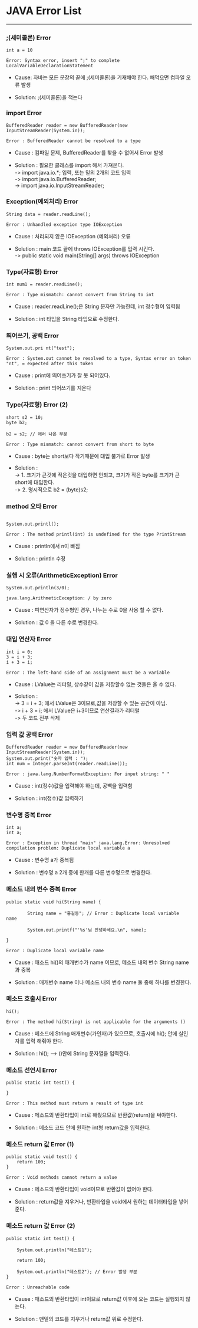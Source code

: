 # JAVA Error List

---
### ;(세미콜론) Error

```
int a = 10 

Error: Syntax error, insert ";" to complete LocalVariableDeclarationStatement
```

- Cause: 자바는 모든 문장의 끝에 ;(세미콜론)을 기재해야 한다. 빼먹으면 컴파일 오류 발생  


- Solution: ;(세미콜론)을 적는다

### import Error

```
BufferedReader reader = new BufferedReader(new InputStreamReader(System.in));

Error : BufferedReader cannot be resolved to a type
```

- Cause : 컴파일 문제, BufferedReader를 찾을 수 없어서 Error 발생


- Solution : 필요한 클래스를 import 해서 가져온다.  
	-> import java.io.*; 입력, 또는 밑의 2개의 코드 입력   
	-> import java.io.BufferedReader;      
	-> import java.io.InputStreamReader;
	

### Exception(예외처리) Error

```
String data = reader.readLine();

Error : Unhandled exception type IOException
```
- Cause : 처리되지 않은 IOException (예외처리) 오류


- Solution : main 코드 끝에 throws IOException를 입력 시킨다.  
	-> public static void main(String[] args) throws IOException


### Type(자료형) Error

```
int num1 = reader.readLine();

Error : Type mismatch: cannot convert from String to int
```
- Cause : reader.readLine();은 String 문자만 가능한데, int 정수형이 입력됨


- Solution : int 타입을 String 타입으로 수정한다.


### 띄어쓰기, 공백 Error

```
System.out.pri nt("test");

Error : System.out cannot be resolved to a type, Syntax error on token "nt", = expected after this token
```
- Cause : print에 띄어쓰기가 잘 못 되어있다.


- Solution : print 띄어쓰기를 지운다	


### Type(자료형) Error (2)

```
short s2 = 10;
byte b2;
				
b2 = s2; // 에러 나온 부분

Error : Type mismatch: cannot convert from short to byte
```
- Cause : byte는 short보다 작기때문에 대입 불가로 Error 발생


- Solution :    
	-> 1. 크기가 큰것에 작은것을 대입하면 안되고, 크기가 작은 byte를 크기가 큰 short에 대입한다.	  
	-> 2. 명시적으로 b2 = (byte)s2;


### method 오타 Error 

```

System.out.printl();

Error : The method printl(int) is undefined for the type PrintStream

```
- Cause : println에서 n이 빠짐


- Solution : println 수정


### 실행 시 오류(ArithmeticException) Error

```
System.out.println(3/0);

java.lang.ArithmeticException: / by zero
```
- Cause : 피연산자가 정수형인 경우, 나누는 수로 0을 사용 할 수 없다.


- Solution : 값 0 을 다른 수로 변경한다.


### 대입 연산자 Error

```
int i = 0;
3 = i + 3;
i + 3 = i;

Error : The left-hand side of an assignment must be a variable
```
- Cause : LValue는 리터럴, 상수같이 값을 저장할수 없는 것들은 올 수 없다.


- Solution :   
	-> 3 = i + 3; 에서 LValue은 3이므로,값을 저장할 수 있는 공간이 아님.   
	-> i + 3 = i; 에서 LValue은 i+3이므로 연산결과가 리터럴   
	-> 두 코드 전부 삭제
	

### 입력 값 공백 Error

```
BufferedReader reader = new BufferedReader(new InputStreamReader(System.in));
System.out.print("숫자 입력 : ");
int num = Integer.parseInt(reader.readLine());

Error : java.lang.NumberFormatException: For input string: " "
```
- Cause : int(정수)값을 입력해야 하는데, 공백을 입력함


- Solution : int(정수)값 입력하기   


### 변수명 중복 Error

```
int a;
int a;

Error : Exception in thread "main" java.lang.Error: Unresolved compilation problem: Duplicate local variable a
```
- Cause : 변수명 a가 중복됨


- Solution : 변수명 a 2개 중에 한개를 다른 변수명으로 변경한다.


### 메소드 내의 변수 중복 Error

```
public static void hi(String name) {
		
		String name = "홍길동"; // Error : Duplicate local variable name
		
		System.out.printf("'%s'님 안녕하세요.\n", name);
	
}

Error : Duplicate local variable name
```
- Cause : 매소드 hi()의 매개변수가 name 이므로, 메소드 내의 변수 String name과 중복


- Solution : 매개변수 name 이나 메소드 내의 변수 name 둘 중에 하나를 변경한다.


### 메소드 호출시 Error

```
hi();

Error : The method hi(String) is not applicable for the arguments ()
```
- Cause : 메소드에 String 매개변수(가인자)가 있으므로, 호출시에 hi(); 안에 실인자를 입력 해줘야 한다. 


- Solution : hi(); --> ()안에 String 문자열을 입력한다. 


### 메소드 선언시 Error

```
public static int test() {

}

Error : This method must return a result of type int
```
- Cause : 메소드의 반환타입이 int로 해줬으므로 반환값(return)을 써야한다.


- Solution : 메소드 코드 안에 원하는 int형 return값을 입력한다.


### 메소드 return 값 Error (1)

```
public static void test() {
	return 100;
}

Error : Void methods cannot return a value
```
- Cause : 메소드의 반환타입이 void이므로 반환값이 없어야 한다.


- Solution : return값을 지우거나, 반환타입을 void에서 원하는 데이터타입을 넣어준다.


### 메소드 return 값 Error (2)

```
public static int test() {

	System.out.println("테스트1");
	
	return 100;
	
	System.out.println("테스트2"); // Error 발생 부분 
}

Error : Unreachable code
```
- Cause : 매소드의 반환타입이 int이므로 return값 이후에 오는 코드는 실행되지 않는다.


- Solution : 맨밑의 코드를 지우거나 return값 위로 수정한다.
